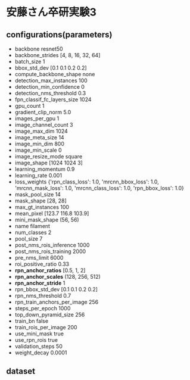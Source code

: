 # 安藤さん卒研実験3

## configurations(parameters)
- backbone                       resnet50
- backbone_strides               [4, 8, 16, 32, 64]
- batch_size                     1
- bbox_std_dev                   [0.1 0.1 0.2 0.2]
- compute_backbone_shape         none
- detection_max_instances        100
- detection_min_confidence       0
- detection_nms_threshold        0.3
- fpn_classif_fc_layers_size     1024
- gpu_count                      1
- gradient_clip_norm             5.0
- images_per_gpu                 1
- image_channel_count            3
- image_max_dim                  1024
- image_meta_size                14
- image_min_dim                  800
- image_min_scale                0
- image_resize_mode              square
- image_shape                    [1024 1024    3]
- learning_momentum              0.9
- learning_rate                  0.001
- loss_weights                   {'rpn_class_loss': 1.0, 'mrcnn_bbox_loss': 1.0, 'mrcnn_mask_loss': 1.0, 'mrcnn_class_loss': 1.0, 'rpn_bbox_loss': 1.0}
- mask_pool_size                 14
- mask_shape                     [28, 28]
- max_gt_instances               100
- mean_pixel                     [123.7 116.8 103.9]
- mini_mask_shape                (56, 56)
- name                           filament
- num_classes                    2
- pool_size                      7
- post_nms_rois_inference        1000
- post_nms_rois_training         2000
- pre_nms_limit                  6000
- roi_positive_ratio             0.33
- **rpn_anchor_ratios**              [0.5, 1, 2]
- **rpn_anchor_scales**              (128, 256, 512)
- **rpn_anchor_stride**              1
- rpn_bbox_std_dev               [0.1 0.1 0.2 0.2]
- rpn_nms_threshold              0.7
- rpn_train_anchors_per_image    256
- steps_per_epoch                1000
- top_down_pyramid_size          256
- train_bn                       false
- train_rois_per_image           200
- use_mini_mask                  true
- use_rpn_rois                   true
- validation_steps               50
- weight_decay                   0.0001

## dataset
